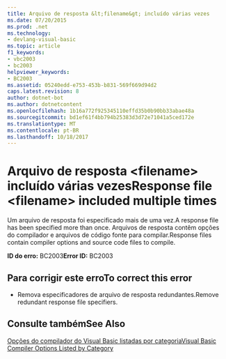 ```yaml
---
title: Arquivo de resposta &lt;filename&gt; incluído várias vezes
ms.date: 07/20/2015
ms.prod: .net
ms.technology:
- devlang-visual-basic
ms.topic: article
f1_keywords:
- vbc2003
- bc2003
helpviewer_keywords:
- BC2003
ms.assetid: 05240edd-e753-453b-b831-569f669d94d2
caps.latest.revision: 8
author: dotnet-bot
ms.author: dotnetcontent
ms.openlocfilehash: 1b16a772f925345110effd35b0b90bb33abae48a
ms.sourcegitcommit: bd1ef61f4bb794b25383d3d72e71041a5ced172e
ms.translationtype: MT
ms.contentlocale: pt-BR
ms.lasthandoff: 10/18/2017
---
```

# <a name="response-file-ltfilenamegt-included-multiple-times"></a><span data-ttu-id="abcbc-102">Arquivo de resposta &lt;filename&gt; incluído várias vezes</span><span class="sxs-lookup"><span data-stu-id="abcbc-102">Response file &lt;filename&gt; included multiple times</span></span>
<span data-ttu-id="abcbc-103">Um arquivo de resposta foi especificado mais de uma vez.</span><span class="sxs-lookup"><span data-stu-id="abcbc-103">A response file has been specified more than once.</span></span> <span data-ttu-id="abcbc-104">Arquivos de resposta contêm opções do compilador e arquivos de código fonte para compilar.</span><span class="sxs-lookup"><span data-stu-id="abcbc-104">Response files contain compiler options and source code files to compile.</span></span>  
  
 <span data-ttu-id="abcbc-105">**ID do erro:** BC2003</span><span class="sxs-lookup"><span data-stu-id="abcbc-105">**Error ID:** BC2003</span></span>  
  
## <a name="to-correct-this-error"></a><span data-ttu-id="abcbc-106">Para corrigir este erro</span><span class="sxs-lookup"><span data-stu-id="abcbc-106">To correct this error</span></span>  
  
-   <span data-ttu-id="abcbc-107">Remova especificadores de arquivo de resposta redundantes.</span><span class="sxs-lookup"><span data-stu-id="abcbc-107">Remove redundant response file specifiers.</span></span>  
  
## <a name="see-also"></a><span data-ttu-id="abcbc-108">Consulte também</span><span class="sxs-lookup"><span data-stu-id="abcbc-108">See Also</span></span>  
 [<span data-ttu-id="abcbc-109">Opções do compilador do Visual Basic listadas por categoria</span><span class="sxs-lookup"><span data-stu-id="abcbc-109">Visual Basic Compiler Options Listed by Category</span></span>](../../visual-basic/reference/command-line-compiler/compiler-options-listed-by-category.md)
